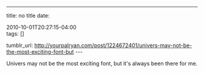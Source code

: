 ---
title: no title
date:

 2010-10-01T20:27:15-04:00  
tags:  []

tumblr_url:
http://yourpalryan.com/post/1224672401/univers-may-not-be-the-most-exciting-font-but
\-\--

Univers may not be the most exciting font, but it's always been there
for me.
